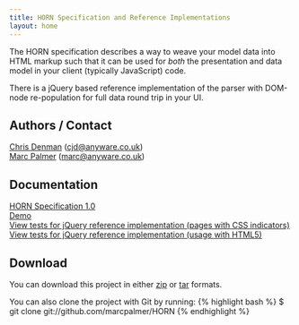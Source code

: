 ```yaml
---
title: HORN Specification and Reference Implementations
layout: home
---
```


The HORN specification describes a way to weave your model data into HTML markup
such that it can be used for _both_ the presentation and data model in your
client (typically JavaScript) code.

There is a jQuery based reference implementation of the parser with DOM-node
re-population for full data round trip in your UI.

## Authors / Contact

[Chris Denman](http://github.com/wangjammer7) (cjd@anyware.co.uk)  
[Marc Palmer](http://github.com/marcpalmer) (marc@anyware.co.uk)

## Documentation

[HORN Specification 1.0](horn/spec/horn-specification-1.0.html)  
[Demo](horn/example/example.html)  
[View tests for jQuery reference implementation (pages with CSS indicators)](horn/reference-implementations/jquery/test/test.html)  
[View tests for jQuery reference implementation (usage with HTML5)](horn/reference-implementations/jquery/test/test_html5.html)  

## Download

You can download this project in either [zip](http://github.com/marcpalmer/HORN/zipball/master) or [tar](http://github.com/marcpalmer/HORN/tarball/master) formats.

You can also clone the project with Git by running:
{% highlight bash %}
$ git clone git://github.com/marcpalmer/HORN
{% endhighlight %}

